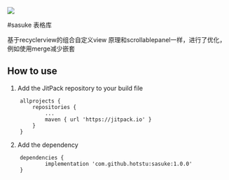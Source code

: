 [![](https://jitpack.io/v/hotstu/sasuke.svg)](https://jitpack.io/#hotstu/sasuke)

#sasuke
表格库

基于recyclerview的组合自定义view
原理和scrollablepanel一样，进行了优化，例如使用merge减少嵌套

## How to use

1. Add the JitPack repository to your build file 
```
	allprojects {
		repositories {
			...
			maven { url 'https://jitpack.io' }
		}
	}
```
2. Add the dependency
```
	dependencies {
	        implementation 'com.github.hotstu:sasuke:1.0.0'
	}

```

